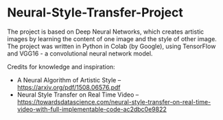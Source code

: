 # Neural-Style-Transfer-Project

The project is based on Deep Neural Networks, which creates artistic images by learning the content of one image and the style of other image.
The project was written in Python in Colab (by Google), using TensorFlow and VGG16 - a convolutional neural network model.



Credits for knowledge and inspiration:
- A Neural Algorithm of Artistic Style – https://arxiv.org/pdf/1508.06576.pdf
- Neural Style Transfer on Real Time Video – https://towardsdatascience.com/neural-style-transfer-on-real-time-video-with-full-implementable-code-ac2dbc0e9822
